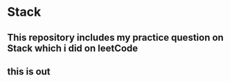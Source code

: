 # Stack


## This repository includes my practice question on Stack which i did on leetCode 
## this is out
